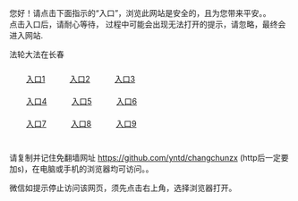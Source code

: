 您好！请点击下面指示的“入口”，浏览此网站是安全的，且为您带来平安。。 <br/>
点击入口后，请耐心等待， 过程中可能会出现无法打开的提示，请忽略，最终会进入网站. </br>

法轮大法在长春<br/>
<div style="padding:10px"><a style="margin:20px" target="_blank" href="https://d9le5qi9gkqv.cloudfront.net/2Qpsp?rjvmgw" id="ccLink1" rel="nofollow">入口1</a> <a target="_blank" style="margin:20px" href="https://d2vwlck7a0uc6y.cloudfront.net/2Qpsp?ddwmpa" id="ccLink2" rel="nofollow">入口2</a> <a style="margin:20px" target="_blank" href="https://d2vl8oces8haux.cloudfront.net/2Qpsp?eaqjs" id="ccLink3" rel="nofollow">入口3</a></div>

<div style="padding:10px" ><a style="margin:20px" target="_blank" href="https://d9le5qi9gkqv.cloudfront.net/2Qpsp?rjvmgw" id="ccLink4" rel="nofollow">入口4</a> <a style="margin:20px" href="https://d2vwlck7a0uc6y.cloudfront.net/2Qpsp?ddwmpa" target="_blank" id="ccLink5" rel="nofollow">入口5</a> <a style="margin:20px" href="https://d2vl8oces8haux.cloudfront.net/2Qpsp?eaqjs" target="_blank" id="ccLink6" rel="nofollow">入口6</a></div>

<div style="padding:10px"><a style="margin:20px" target="_blank" href="https://d9le5qi9gkqv.cloudfront.net/2Qpsp?rjvmgw" id="ccLink7" rel="nofollow">入口7</a> <a style="margin:20px" href="https://d2vwlck7a0uc6y.cloudfront.net/2Qpsp?ddwmpa" target="_blank" id="ccLink8" rel="nofollow">入口8</a> <a style="margin:20px" target="_blank" href="https://d2vl8oces8haux.cloudfront.net/2Qpsp?eaqjs" id="ccLink9" rel="nofollow">入口9</a></div>

<br/>



请复制并记住免翻墙网址 https://github.com/yntd/changchunzx (http后一定要加s)，在电脑或手机的浏览器均可访问。。<br/>

微信如提示停止访问该网页，须先点击右上角，选择浏览器打开。
